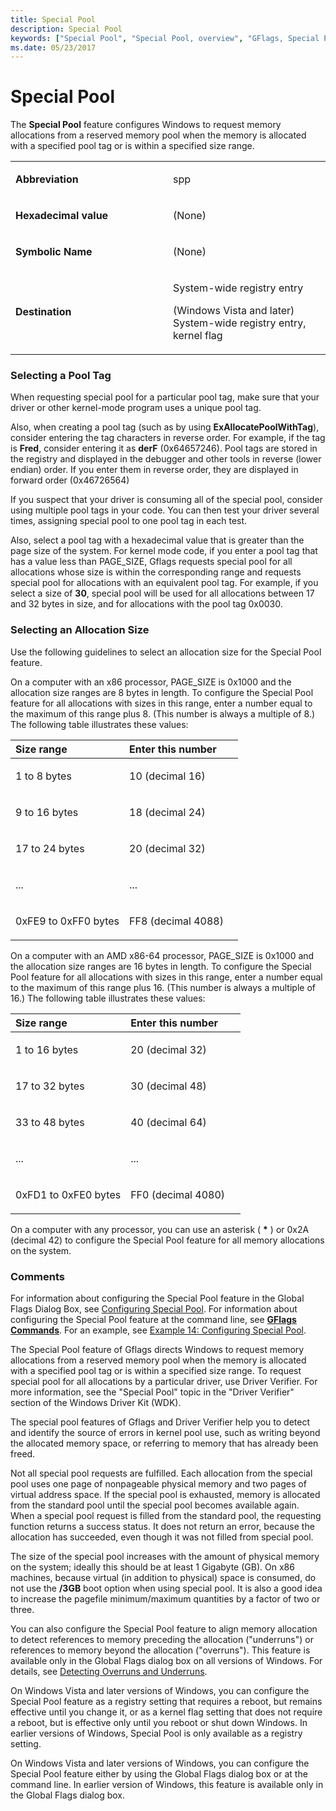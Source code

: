 ```yaml
---
title: Special Pool
description: Special Pool
keywords: ["Special Pool", "Special Pool, overview", "GFlags, Special Pool"]
ms.date: 05/23/2017
---
```


# Special Pool


The **Special Pool** feature configures Windows to request memory allocations from a reserved memory pool when the memory is allocated with a specified pool tag or is within a specified size range.

<table>
<colgroup>
<col width="50%" />
<col width="50%" />
</colgroup>
<tbody>
<tr class="odd">
<td align="left"><p><strong>Abbreviation</strong></p></td>
<td align="left"><p>spp</p></td>
</tr>
<tr class="even">
<td align="left"><p><strong>Hexadecimal value</strong></p></td>
<td align="left"><p>(None)</p></td>
</tr>
<tr class="odd">
<td align="left"><p><strong>Symbolic Name</strong></p></td>
<td align="left"><p>(None)</p></td>
</tr>
<tr class="even">
<td align="left"><p><strong>Destination</strong></p></td>
<td align="left"><p>System-wide registry entry</p>
<p>(Windows Vista and later) System-wide registry entry, kernel flag</p></td>
</tr>
</tbody>
</table>

 

### <span id="selecting_a_pool_tag"></span><span id="SELECTING_A_POOL_TAG"></span>Selecting a Pool Tag

When requesting special pool for a particular pool tag, make sure that your driver or other kernel-mode program uses a unique pool tag.

Also, when creating a pool tag (such as by using **ExAllocatePoolWithTag**), consider entering the tag characters in reverse order. For example, if the tag is **Fred**, consider entering it as **derF** (0x64657246). Pool tags are stored in the registry and displayed in the debugger and other tools in reverse (lower endian) order. If you enter them in reverse order, they are displayed in forward order (0x46726564)

If you suspect that your driver is consuming all of the special pool, consider using multiple pool tags in your code. You can then test your driver several times, assigning special pool to one pool tag in each test.

Also, select a pool tag with a hexadecimal value that is greater than the page size of the system. For kernel mode code, if you enter a pool tag that has a value less than PAGE\_SIZE, Gflags requests special pool for all allocations whose size is within the corresponding range and requests special pool for allocations with an equivalent pool tag. For example, if you select a size of **30**, special pool will be used for all allocations between 17 and 32 bytes in size, and for allocations with the pool tag 0x0030.

### <span id="selecting_an_allocation_size"></span><span id="SELECTING_AN_ALLOCATION_SIZE"></span>Selecting an Allocation Size

Use the following guidelines to select an allocation size for the Special Pool feature.

On a computer with an x86 processor, PAGE\_SIZE is 0x1000 and the allocation size ranges are 8 bytes in length. To configure the Special Pool feature for all allocations with sizes in this range, enter a number equal to the maximum of this range plus 8. (This number is always a multiple of 8.) The following table illustrates these values:

<table>
<colgroup>
<col width="50%" />
<col width="50%" />
</colgroup>
<thead>
<tr class="header">
<th align="left">Size range</th>
<th align="left">Enter this number</th>
</tr>
</thead>
<tbody>
<tr class="odd">
<td align="left"><p>1 to 8 bytes</p></td>
<td align="left"><p>10 (decimal 16)</p></td>
</tr>
<tr class="even">
<td align="left"><p>9 to 16 bytes</p></td>
<td align="left"><p>18 (decimal 24)</p></td>
</tr>
<tr class="odd">
<td align="left"><p>17 to 24 bytes</p></td>
<td align="left"><p>20 (decimal 32)</p></td>
</tr>
<tr class="even">
<td align="left"><p>...</p></td>
<td align="left"><p>...</p></td>
</tr>
<tr class="odd">
<td align="left"><p>0xFE9 to 0xFF0 bytes</p></td>
<td align="left"><p>FF8 (decimal 4088)</p></td>
</tr>
</tbody>
</table>

 

On a computer with an AMD x86-64 processor, PAGE\_SIZE is 0x1000 and the allocation size ranges are 16 bytes in length. To configure the Special Pool feature for all allocations with sizes in this range, enter a number equal to the maximum of this range plus 16. (This number is always a multiple of 16.) The following table illustrates these values:

<table>
<colgroup>
<col width="50%" />
<col width="50%" />
</colgroup>
<thead>
<tr class="header">
<th align="left">Size range</th>
<th align="left">Enter this number</th>
</tr>
</thead>
<tbody>
<tr class="odd">
<td align="left"><p>1 to 16 bytes</p></td>
<td align="left"><p>20 (decimal 32)</p></td>
</tr>
<tr class="even">
<td align="left"><p>17 to 32 bytes</p></td>
<td align="left"><p>30 (decimal 48)</p></td>
</tr>
<tr class="odd">
<td align="left"><p>33 to 48 bytes</p></td>
<td align="left"><p>40 (decimal 64)</p></td>
</tr>
<tr class="even">
<td align="left"><p>...</p></td>
<td align="left"><p>...</p></td>
</tr>
<tr class="odd">
<td align="left"><p>0xFD1 to 0xFE0 bytes</p></td>
<td align="left"><p>FF0 (decimal 4080)</p></td>
</tr>
</tbody>
</table>

 

On a computer with any processor, you can use an asterisk ( **\*** ) or 0x2A (decimal 42) to configure the Special Pool feature for all memory allocations on the system.

### <span id="comments"></span><span id="COMMENTS"></span>Comments

For information about configuring the Special Pool feature in the Global Flags Dialog Box, see [Configuring Special Pool](configuring-special-pool.md). For information about configuring the Special Pool feature at the command line, see [**GFlags Commands**](gflags-commands.md). For an example, see [Example 14: Configuring Special Pool](example-14---configuring-special-pool.md).

The Special Pool feature of Gflags directs Windows to request memory allocations from a reserved memory pool when the memory is allocated with a specified pool tag or is within a specified size range. To request special pool for all allocations by a particular driver, use Driver Verifier. For more information, see the "Special Pool" topic in the "Driver Verifier" section of the Windows Driver Kit (WDK).

The special pool features of Gflags and Driver Verifier help you to detect and identify the source of errors in kernel pool use, such as writing beyond the allocated memory space, or referring to memory that has already been freed.

Not all special pool requests are fulfilled. Each allocation from the special pool uses one page of nonpageable physical memory and two pages of virtual address space. If the special pool is exhausted, memory is allocated from the standard pool until the special pool becomes available again. When a special pool request is filled from the standard pool, the requesting function returns a success status. It does not return an error, because the allocation has succeeded, even though it was not filled from special pool.

The size of the special pool increases with the amount of physical memory on the system; ideally this should be at least 1 Gigabyte (GB). On x86 machines, because virtual (in addition to physical) space is consumed, do not use the **/3GB** boot option when using special pool. It is also a good idea to increase the pagefile minimum/maximum quantities by a factor of two or three.

You can also configure the Special Pool feature to align memory allocation to detect references to memory preceding the allocation ("underruns") or references to memory beyond the allocation ("overruns"). This feature is available only in the Global Flags dialog box on all versions of Windows. For details, see [Detecting Overruns and Underruns](detecting-overruns-and-underruns.md).

On Windows Vista and later versions of Windows, you can configure the Special Pool feature as a registry setting that requires a reboot, but remains effective until you change it, or as a kernel flag setting that does not require a reboot, but is effective only until you reboot or shut down Windows. In earlier versions of Windows, Special Pool is only available as a registry setting.

On Windows Vista and later versions of Windows, you can configure the Special Pool feature either by using the Global Flags dialog box or at the command line. In earlier version of Windows, this feature is available only in the Global Flags dialog box.

 

 